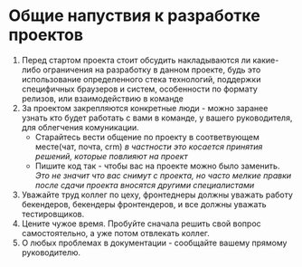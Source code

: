 # Общие напуствия к разработке проектов

1. Перед стартом проекта стоит обсудить накладываются ли какие-либо ограничения на разработку в данном проекте, будь это использование определенного стека технологий, поддержки специфичных браузеров и систем, особенности по формату релизов, или взаимодействию в команде
2. За проектом закрепляются конкретные люди - можно заранее узнать кто будет работать с вами в команде, у вашего руководителя, для облегчения комуникации.
    * Старайтесь вести общение по проекту в соответвующем месте(чат, почта, crm) *в частности это косается принятия решений, которые повлияют на проект*
    * Пишите код так - чтобы вас на проекте можно было заменить. *Это не значит что вас снимут с проекта, но часто мелкие правки после сдачи проекта вносятся другими специалистами*
3. Уважайте труд коллег по цеху, фронтеднеры должны уважать работу бекендеров, бекендеры фронтендеров, и все должны уважать тестировщиков.
4. Цените чужое время. Пробуйте сначала решить свой вопрос самостоятельно, а уже потом отвлекать коллег.
5. О любых проблемах в документации - сообщайте вашему прямому руководителю.
